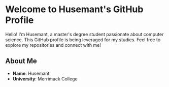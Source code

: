 # Welcome to Husemant's GitHub Profile

Hello! I'm Husemant, a master's degree student passionate about computer science. This GitHub profile is being leveraged for my studies. Feel free to explore my repositories and connect with me!

## About Me

- **Name**: Husemant
- **University**: Merrimack College
